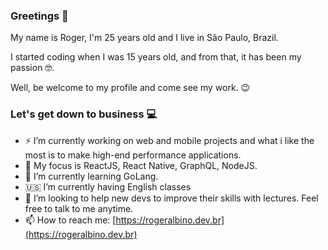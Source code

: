 ### Greetings 👋

My name is Roger, I'm 25 years old and I live in São Paulo, Brazil.

I started coding when I was 15 years old, and from that, it has been my passion :nerd_face:.

Well, be welcome to my profile and come see my work. :wink:

### Let's get down to business :computer:

- ⚡️ I’m currently working on web and mobile projects and what i like the most is to make high-end performance applications.
- 🎸 My focus is ReactJS, React Native, GraphQL, NodeJS.
- 🌱 I’m currently learning GoLang.
- 🇺🇸 I’m currently having English classes
- 👯 I’m looking to help new devs to improve their skills with lectures. Feel free to talk to me anytime.
- 📫 How to reach me: [https://rogeralbino.dev.br](https://rogeralbino.dev.br)

<!-- The rocket doesn't have a reverse gear 🚀 -->
